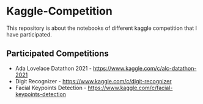 # Kaggle-Competition
This repository is about the notebooks of different kaggle competition that I have participated.

## Participated Competitions
* Ada Lovelace Datathon 2021 - <https://www.kaggle.com/c/alc-datathon-2021>
* Digit Recognizer - <https://www.kaggle.com/c/digit-recognizer>
* Facial Keypoints Detection - <https://www.kaggle.com/c/facial-keypoints-detection>
